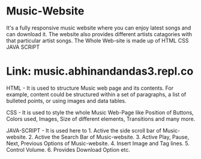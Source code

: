 # Music-Website
It's a fully responsive music website where you can enjoy latest songs and can download it. The website also provides different artists catagories with that particular artist songs. The Whole Web-site is made up of HTML CSS  JAVA SCRIPT

# Link: music.abhinandandas3.repl.co

 HTML -  It is used to structure Music web page and its contents. For example, content could be structured within a set of paragraphs, a list of bulleted points, or using images and data tables.

CSS - It is used to style the whole Music Web-Page like Position of Buttons, Colors used, Images, Size of different elements, Transitions and many more.

JAVA-SCRIPT - It is used here to 1. Active the side scroll bar of Music-website. 2. Active the Search Bar of Music-website. 3. Active Play, Pause, Next, Previous Options of Music-website. 4. Insert Image and Tag lines. 5. Control Volume. 6. Provides Download Option etc.    
